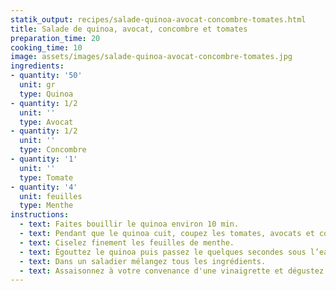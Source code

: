 ```yaml
---
statik_output: recipes/salade-quinoa-avocat-concombre-tomates.html
title: Salade de quinoa, avocat, concombre et tomates
preparation_time: 20
cooking_time: 10
image: assets/images/salade-quinoa-avocat-concombre-tomates.jpg
ingredients:
- quantity: '50'
  unit: gr
  type: Quinoa
- quantity: 1/2
  unit: ''
  type: Avocat
- quantity: 1/2
  unit: ''
  type: Concombre
- quantity: '1'
  unit: ''
  type: Tomate
- quantity: '4'
  unit: feuilles
  type: Menthe
instructions:
  - text: Faites bouillir le quinoa environ 10 min.
  - text: Pendant que le quinoa cuit, coupez les tomates, avocats et concombres en cubes.
  - text: Ciselez finement les feuilles de menthe.
  - text: Égouttez le quinoa puis passez le quelques secondes sous l’eau froide pour qu’il refroidisse.
  - text: Dans un saladier mélangez tous les ingrédients.
  - text: Assaisonnez à votre convenance d'une vinaigrette et dégustez !
---
```

